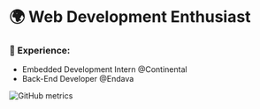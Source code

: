 # 🌍 Web Development Enthusiast
### 💼 Experience:
- Embedded Development Intern @Continental
- Back-End Developer @Endava

![GitHub metrics](https://metrics.lecoq.io/valentinpopescu98)  
